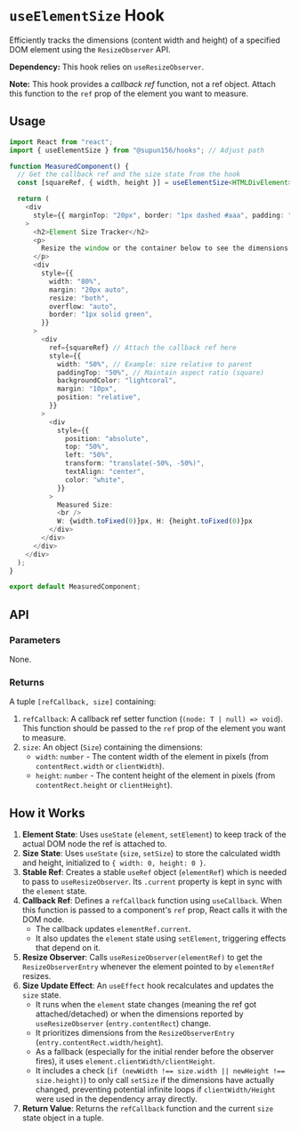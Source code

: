 # `useElementSize` Hook

Efficiently tracks the dimensions (content width and height) of a specified DOM element using the `ResizeObserver` API.

**Dependency:** This hook relies on `useResizeObserver`.

**Note:** This hook provides a _callback ref_ function, not a ref object. Attach this function to the `ref` prop of the element you want to measure.

## Usage

```typescript
import React from "react";
import { useElementSize } from "@supun156/hooks"; // Adjust path

function MeasuredComponent() {
  // Get the callback ref and the size state from the hook
  const [squareRef, { width, height }] = useElementSize<HTMLDivElement>();

  return (
    <div
      style={{ marginTop: "20px", border: "1px dashed #aaa", padding: "15px" }}
    >
      <h2>Element Size Tracker</h2>
      <p>
        Resize the window or the container below to see the dimensions change.
      </p>
      <div
        style={{
          width: "80%",
          margin: "20px auto",
          resize: "both",
          overflow: "auto",
          border: "1px solid green",
        }}
      >
        <div
          ref={squareRef} // Attach the callback ref here
          style={{
            width: "50%", // Example: size relative to parent
            paddingTop: "50%", // Maintain aspect ratio (square)
            backgroundColor: "lightcoral",
            margin: "10px",
            position: "relative",
          }}
        >
          <div
            style={{
              position: "absolute",
              top: "50%",
              left: "50%",
              transform: "translate(-50%, -50%)",
              textAlign: "center",
              color: "white",
            }}
          >
            Measured Size:
            <br />
            W: {width.toFixed(0)}px, H: {height.toFixed(0)}px
          </div>
        </div>
      </div>
    </div>
  );
}

export default MeasuredComponent;
```

## API

### Parameters

None.

### Returns

A tuple `[refCallback, size]` containing:

1.  `refCallback`: A callback ref setter function (`(node: T | null) => void`). This function should be passed to the `ref` prop of the element you want to measure.
2.  `size`: An object (`Size`) containing the dimensions:
    - `width`: `number` - The content width of the element in pixels (from `contentRect.width` or `clientWidth`).
    - `height`: `number` - The content height of the element in pixels (from `contentRect.height` or `clientHeight`).

## How it Works

1.  **Element State**: Uses `useState` (`element`, `setElement`) to keep track of the actual DOM node the ref is attached to.
2.  **Size State**: Uses `useState` (`size`, `setSize`) to store the calculated width and height, initialized to `{ width: 0, height: 0 }`.
3.  **Stable Ref**: Creates a stable `useRef` object (`elementRef`) which is needed to pass to `useResizeObserver`. Its `.current` property is kept in sync with the `element` state.
4.  **Callback Ref**: Defines a `refCallback` function using `useCallback`. When this function is passed to a component's `ref` prop, React calls it with the DOM node.
    - The callback updates `elementRef.current`.
    - It also updates the `element` state using `setElement`, triggering effects that depend on it.
5.  **Resize Observer**: Calls `useResizeObserver(elementRef)` to get the `ResizeObserverEntry` whenever the element pointed to by `elementRef` resizes.
6.  **Size Update Effect**: An `useEffect` hook recalculates and updates the `size` state.
    - It runs when the `element` state changes (meaning the ref got attached/detached) or when the dimensions reported by `useResizeObserver` (`entry.contentRect`) change.
    - It prioritizes dimensions from the `ResizeObserverEntry` (`entry.contentRect.width/height`).
    - As a fallback (especially for the initial render before the observer fires), it uses `element.clientWidth/clientHeight`.
    - It includes a check (`if (newWidth !== size.width || newHeight !== size.height)`) to only call `setSize` if the dimensions have actually changed, preventing potential infinite loops if `clientWidth/Height` were used in the dependency array directly.
7.  **Return Value**: Returns the `refCallback` function and the current `size` state object in a tuple.
